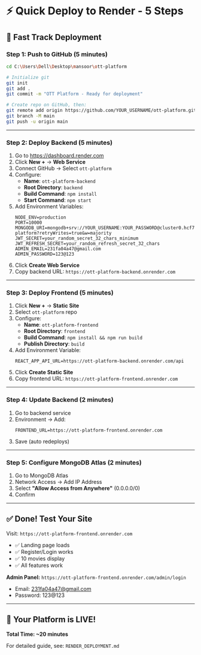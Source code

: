 # ⚡ Quick Deploy to Render - 5 Steps

## 🎯 Fast Track Deployment

### Step 1: Push to GitHub (5 minutes)

```bash
cd C:\Users\Dell\Desktop\mansoor\ott-platform

# Initialize git
git init
git add .
git commit -m "OTT Platform - Ready for deployment"

# Create repo on GitHub, then:
git remote add origin https://github.com/YOUR_USERNAME/ott-platform.git
git branch -M main
git push -u origin main
```

---

### Step 2: Deploy Backend (5 minutes)

1. Go to https://dashboard.render.com
2. Click **New +** → **Web Service**
3. Connect GitHub → Select `ott-platform`
4. Configure:
   - **Name**: `ott-platform-backend`
   - **Root Directory**: `backend`
   - **Build Command**: `npm install`
   - **Start Command**: `npm start`
5. Add Environment Variables:
   ```
   NODE_ENV=production
   PORT=10000
   MONGODB_URI=mongodb+srv://YOUR_USERNAME:YOUR_PASSWORD@cluster0.hcf7let.mongodb.net/ott-platform?retryWrites=true&w=majority
   JWT_SECRET=your_random_secret_32_chars_minimum
   JWT_REFRESH_SECRET=your_random_refresh_secret_32_chars
   ADMIN_EMAIL=231fa04a47@gmail.com
   ADMIN_PASSWORD=123@123
   ```
6. Click **Create Web Service**
7. Copy backend URL: `https://ott-platform-backend.onrender.com`

---

### Step 3: Deploy Frontend (5 minutes)

1. Click **New +** → **Static Site**
2. Select `ott-platform` repo
3. Configure:
   - **Name**: `ott-platform-frontend`
   - **Root Directory**: `frontend`
   - **Build Command**: `npm install && npm run build`
   - **Publish Directory**: `build`
4. Add Environment Variable:
   ```
   REACT_APP_API_URL=https://ott-platform-backend.onrender.com/api
   ```
5. Click **Create Static Site**
6. Copy frontend URL: `https://ott-platform-frontend.onrender.com`

---

### Step 4: Update Backend (2 minutes)

1. Go to backend service
2. Environment → Add:
   ```
   FRONTEND_URL=https://ott-platform-frontend.onrender.com
   ```
3. Save (auto redeploys)

---

### Step 5: Configure MongoDB Atlas (2 minutes)

1. Go to MongoDB Atlas
2. Network Access → Add IP Address
3. Select **"Allow Access from Anywhere"** (0.0.0.0/0)
4. Confirm

---

## ✅ Done! Test Your Site

Visit: `https://ott-platform-frontend.onrender.com`

- ✅ Landing page loads
- ✅ Register/Login works
- ✅ 10 movies display
- ✅ All features work

**Admin Panel:**
`https://ott-platform-frontend.onrender.com/admin/login`
- Email: 231fa04a47@gmail.com
- Password: 123@123

---

## 🎉 Your Platform is LIVE!

**Total Time: ~20 minutes**

For detailed guide, see: `RENDER_DEPLOYMENT.md`
